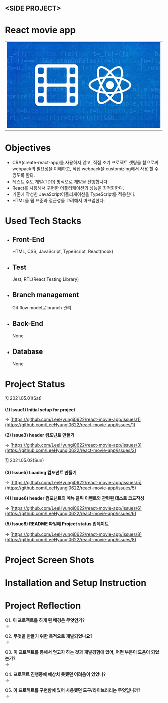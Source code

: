 <link rel="stylesheet" href="./style.css"/>

## \<SIDE PROJECT>

# React movie app

<table>
    <tr>
        <td align="center">
            <img src="img/main_image.jpeg" alt="메인 이미지"/>
        </td>
    </tr>
</table>

# **Objectives**

- CRA(create-react-app)를 사용하지 않고, 직접 초기 프로젝트 셋팅을 함으로써 webpack의 필요성을 이해하고, 직접 webpack을 customizing해서 사용 할 수 있도록 한다.
- 테스트 주도 개발(TDD) 방식으로 개발을 진행합니다.
- React를 사용해서 구현한 어플리케이션의 성능을 최적화한다.
- 기존에 작성한 JavaScript어플리케이션을 TypeScript를 적용한다.
- HTML을 웹 표준과 접근성을 고려해서 마크업한다.

# **Used Tech Stacks**

- ## Front-End
  HTML, CSS, JavaScript, TypeScript, React(hook)
- ## Test
  Jest, RTL(React Testing Library)
- ## Branch management
  Git flow model로 branch 관리
- ## Back-End
  None
- ## Database
  None

# **Project Status**

🗓️ 2021.05.01(Sat)

**(1) Issue1) Initial setup for project**

→ [https://github.com/LeeHyungi0622/react-movie-app/issues/1](https://github.com/LeeHyungi0622/react-movie-app/issues/1)

**(2) Issue3) header 컴포넌트 만들기**

→ [https://github.com/LeeHyungi0622/react-movie-app/issues/3](https://github.com/LeeHyungi0622/react-movie-app/issues/3)

🗓️ 2021.05.02(Sun)

**(3) Issue5) Loading 컴포넌트 만들기**

→ [https://github.com/LeeHyungi0622/react-movie-app/issues/5](https://github.com/LeeHyungi0622/react-movie-app/issues/5)

**(4) Issue6) header 컴포넌트의 메뉴 클릭 이벤트와 관련된 테스트 코드작성**

→ [https://github.com/LeeHyungi0622/react-movie-app/issues/6](https://github.com/LeeHyungi0622/react-movie-app/issues/6)

**(5) Issue8) README 파일에 Project status 업데이트**

→ [https://github.com/LeeHyungi0622/react-movie-app/issues/8](https://github.com/LeeHyungi0622/react-movie-app/issues/8)

# **Project Screen Shots**

# **Installation and Setup Instruction**

# **Project Reflection**

Q1.&nbsp;<b>이 프로젝트를 하게 된 배경은 무엇인가?</b> <br/>
→

Q2.&nbsp;<b>무엇을 만들기 위한 목적으로 개발되었나요?</b> <br/>
→

Q3.&nbsp;<b>이 프로젝트를 통해서 얻고자 하는 것과 개발경험에 있어, 어떤 부분이 도움이 되었는가?</b> <br/>
→

Q4.&nbsp;<b>프로젝트 진행중에 예상치 못했던 어려움이 있었나?</b> <br/>
→

Q5.&nbsp;<b>이 프로젝트를 구현함에 있어 사용했던 도구/라이브러리는 무엇입니까?</b> <br/>
→
